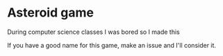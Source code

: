# Asteroid game
During computer science classes I was bored so I made this

If you have a good name for this game, make an issue and I'll consider it.
